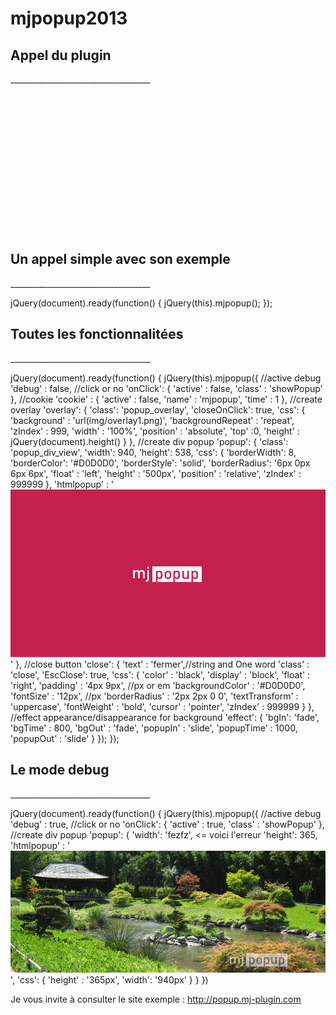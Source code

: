 mjpopup2013
===========

<h2>Appel du plugin</h2>
___________________________________
<pre>			
<!-- APPEL DE LA BIBLIOTHEQUE -->
<script type="text/javascript" src="http://code.jquery.com/jquery-1.8.3.min.js"></script>

<!-- APPEL DE MJPOPUP -->
<script type="text/javascript" src="js/jquery.cookie.js"></script>
<script type="text/javascript" src="js/mjpopup.min.1.0.0.js"></script>

<!-- UTILISATION DU PLUGIN -->
<script type="text/javascript">
//...utilisation de mjpopup
</script>

</pre>

<h2>Un appel simple avec son exemple</h2>
___________________________________
			
jQuery(document).ready(function() {
	jQuery(this).mjpopup();
});

<h2>Toutes les fonctionnalitées</h2>
___________________________________
	
jQuery(document).ready(function() {
	jQuery(this).mjpopup({
		//active debug
		'debug' : false,
		//click or no
		'onClick': {
			'active' : false,
			'class' : 'showPopup'
		},
		//cookie
		'cookie' : {
			'active' : false,
			'name' : 'mjpopup',
			'time' : 1
	  	},
		//create overlay
		'overlay': {
			'class': 'popup_overlay',
			'closeOnClick': true,
			'css': {
				'background' : 'url(img/overlay1.png)',
				'backgroundRepeat' : 'repeat',
				'zIndex' : 999,
				'width' : '100%',
				'position' : 'absolute',
				'top' :0,
				'height' : jQuery(document).height()
			}
		},
		//create div popup
		'popup': {
			'class': 'popup_div_view',
			'width': 940,
			'height': 538,
			'css': {
				'borderWidth': 8,
				'borderColor': '#D0D0D0',
				'borderStyle': 'solid',
				'borderRadius': '6px 0px 6px 6px',
				'float' : 'left',
				'height' : '500px',
				'position' : 'relative',
				'zIndex' : 999999
			},
			'htmlpopup' : '<img src="img/mjpopup.jpg" />'
		},
		//close button
		'close': {
			'text' : 'fermer',//string and One word
			'class' : 'close',
			'EscClose': true,
			'css': {
				'color' : 'black',
				'display' : 'block',
				'float' : 'right',
				'padding' : '4px 9px', //px or em
				'backgroundColor' : '#D0D0D0',
				'fontSize' : '12px', //px
				'borderRadius' : '2px 2px 0 0',
				'textTransform' : 'uppercase',
				'fontWeight' : 'bold',
				'cursor' : 'pointer',
				'zIndex' : 999999
			}
		},
		//effect appearance/disappearance for background
		'effect': {
			'bgIn': 'fade',
			'bgTime' : 800,
			'bgOut' : 'fade',
			'popupIn' : 'slide',
			'popupTime' : 1000,
			'popupOut' : 'slide'
		}
	});
});

<h2>Le mode debug</h2>
___________________________________

jQuery(document).ready(function() {
	jQuery(this).mjpopup({
		//active debug
		'debug' : true,
		//click or no
		'onClick': {
			'active' : true,
			'class' : 'showPopup'
		},
		//create div popup
		'popup': 
		{
			'width': 'fezfz', <= voici l'erreur
			'height': 365,
			'htmlpopup' : '<img src="img/mjpopup1.jpg" />',
			'css':
			{
				'height' : '365px',
				'width': '940px'
			}
		}
	})
	
	
Je vous invite à consulter le site exemple : http://popup.mj-plugin.com
